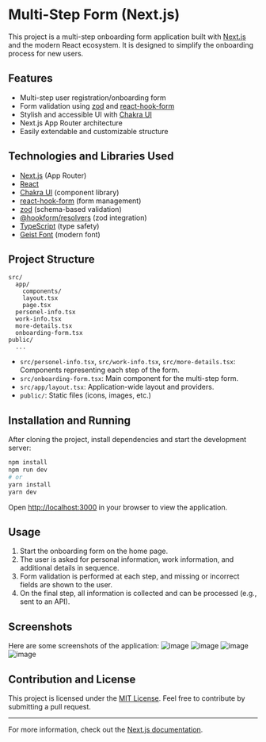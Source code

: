 # Multi-Step Form (Next.js)

This project is a multi-step onboarding form application built with [Next.js](https://nextjs.org) and the modern React ecosystem. It is designed to simplify the onboarding process for new users.

## Features

- Multi-step user registration/onboarding form
- Form validation using [zod](https://zod.dev/) and [react-hook-form](https://react-hook-form.com/)
- Stylish and accessible UI with [Chakra UI](https://chakra-ui.com/)
- Next.js App Router architecture
- Easily extendable and customizable structure

## Technologies and Libraries Used

- [Next.js](https://nextjs.org/) (App Router)
- [React](https://react.dev/)
- [Chakra UI](https://chakra-ui.com/) (component library)
- [react-hook-form](https://react-hook-form.com/) (form management)
- [zod](https://zod.dev/) (schema-based validation)
- [@hookform/resolvers](https://react-hook-form.com/docs/useform/#resolver) (zod integration)
- [TypeScript](https://www.typescriptlang.org/) (type safety)
- [Geist Font](https://vercel.com/font) (modern font)

## Project Structure

```
src/
  app/
    components/
    layout.tsx
    page.tsx
  personel-info.tsx
  work-info.tsx
  more-details.tsx
  onboarding-form.tsx
public/
  ...
```

- `src/personel-info.tsx`, `src/work-info.tsx`, `src/more-details.tsx`: Components representing each step of the form.
- `src/onboarding-form.tsx`: Main component for the multi-step form.
- `src/app/layout.tsx`: Application-wide layout and providers.
- `public/`: Static files (icons, images, etc.)

## Installation and Running

After cloning the project, install dependencies and start the development server:

```bash
npm install
npm run dev
# or
yarn install
yarn dev
```

Open [http://localhost:3000](http://localhost:3000) in your browser to view the application.

## Usage

1. Start the onboarding form on the home page.
2. The user is asked for personal information, work information, and additional details in sequence.
3. Form validation is performed at each step, and missing or incorrect fields are shown to the user.
4. On the final step, all information is collected and can be processed (e.g., sent to an API).

## Screenshots

Here are some screenshots of the application:
![image](https://github.com/user-attachments/assets/16388bf3-88f8-48ee-9496-7be12128d1ac)
![image](https://github.com/user-attachments/assets/1b508e2c-60ca-4dff-9514-ec0e863b7ae1)
![image](https://github.com/user-attachments/assets/efe0408e-2621-40b6-a66a-3eaaf616886e)
![image](https://github.com/user-attachments/assets/20344432-b257-495f-b974-331efb730bb1)



## Contribution and License

This project is licensed under the [MIT License](LICENSE). Feel free to contribute by submitting a pull request.

---

For more information, check out the [Next.js documentation](https://nextjs.org/docs).

